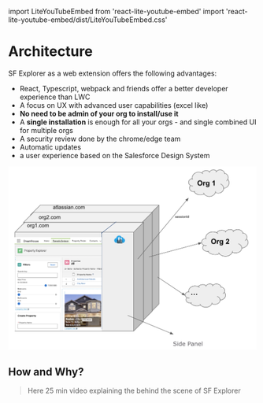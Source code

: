 

import LiteYouTubeEmbed from 'react-lite-youtube-embed'
import 'react-lite-youtube-embed/dist/LiteYouTubeEmbed.css'

# Architecture

SF Explorer as a web extension offers the following advantages:
* React, Typescript, webpack and friends offer a better developer experience than LWC
* A focus on UX with advanced user capabilities (excel like)
* **No need to be admin of your org to install/use it**
* A **single installation** is enough for all your orgs - and single combined UI for multiple orgs
* A security review done by the chrome/edge team
* Automatic updates
* a user experience based on the Salesforce Design System


![example](/img/architecture.png) 

## How and Why?

> Here 25 min video explaining the behind the scene of SF Explorer

<LiteYouTubeEmbed
              id="SvmSatZbsvM"
              params="autoplay=1&autohide=1&showinfo=0&rel=0"
              title="Architecture"
              poster="maxresdefault"
              webp
            />